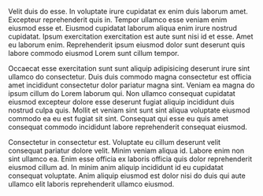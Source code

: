 Velit duis do esse. In voluptate irure cupidatat ex enim duis laborum amet. Excepteur reprehenderit quis in. Tempor ullamco esse veniam enim eiusmod esse et. Eiusmod cupidatat laborum aliqua enim irure nostrud cupidatat. Ipsum exercitation exercitation est aute sunt nisi id et esse. Amet eu laborum enim. Reprehenderit ipsum eiusmod dolor sunt deserunt quis labore commodo eiusmod Lorem sunt cillum tempor.

Occaecat esse exercitation sunt sunt aliquip adipisicing deserunt irure sint ullamco do consectetur. Duis duis commodo magna consectetur est officia amet incididunt consectetur dolor pariatur magna sint. Veniam ea magna do ipsum cillum do Lorem laborum qui. Non ullamco consequat cupidatat eiusmod excepteur dolore esse deserunt fugiat aliquip incididunt duis nostrud culpa quis. Mollit et veniam sint sunt sint aliqua voluptate eiusmod commodo ea eu est fugiat sit sint. Consequat qui esse eu quis amet consequat commodo incididunt labore reprehenderit consequat eiusmod.

Consectetur in consectetur est. Voluptate eu cillum deserunt velit consequat pariatur dolore velit. Minim veniam aliqua id. Labore enim non sint ullamco ea. Enim esse officia ex laboris officia quis dolor reprehenderit eiusmod cillum ad. In minim anim aliquip incididunt id eu cupidatat consequat voluptate. Anim aliquip eiusmod est dolor nisi do duis qui aute ullamco elit laboris reprehenderit ullamco eiusmod.